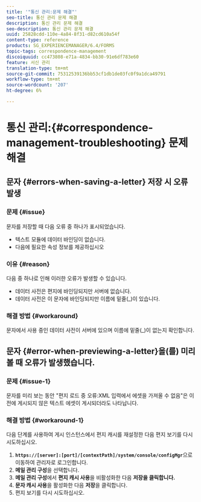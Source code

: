 ```yaml
---
title: '"통신 관리:문제 해결"'
seo-title: 통신 관리 문제 해결
description: 통신 관리 문제 해결
seo-description: 통신 관리 문제 해결
uuid: 25828cdd-110e-4a84-8f31-d82cd610a54f
content-type: reference
products: SG_EXPERIENCEMANAGER/6.4/FORMS
topic-tags: correspondence-management
discoiquuid: cc473808-e71a-4834-bb30-91e6df783e60
feature: 서신 관리
translation-type: tm+mt
source-git-commit: 75312539136bb53cf1db1de03fc0f9a1dca49791
workflow-type: tm+mt
source-wordcount: '207'
ht-degree: 6%

---
```



# 통신 관리:{#correspondence-management-troubleshooting} 문제 해결

## 문자 {#errors-when-saving-a-letter} 저장 시 오류 발생

### 문제 {#issue}

문자를 저장할 때 다음 오류 중 하나가 표시되었습니다.

* 텍스트 모듈에 데이터 바인딩이 없습니다.
* 다음에 필요한 속성 정보를 제공하십시오

### 이유 {#reason}

다음 중 하나로 인해 이러한 오류가 발생할 수 있습니다.

* 데이터 사전은 편지에 바인딩되지만 서버에 없습니다.
* 데이터 사전은 이 문자에 바인딩되지만 이름에 밑줄(_)이 있습니다.

### 해결 방법 {#workaround}

문자에서 사용 중인 데이터 사전이 서버에 있으며 이름에 밑줄(_)이 없는지 확인합니다.

## 문자 {#error-when-previewing-a-letter}을(를) 미리 볼 때 오류가 발생했습니다.

### 문제 {#issue-1}

문자를 미리 보는 동안 &quot;편지 로드 중 오류:XML 입력에서 에셋을 가져올 수 없음&quot;은 이전에 게시되지 않은 텍스트 에셋이 게시되더라도 나타납니다.

### 해결 방법 {#workaround-1}

다음 단계를 사용하여 게시 인스턴스에서 편지 캐시를 재설정한 다음 편지 보기를 다시 시도하십시오.

1. **`https://[server]:[port]/[contextPath]/system/console/configMgr`**&#x200B;으로 이동하여 관리자로 로그인합니다.
1. **메일 관리 구성**&#x200B;을 선택합니다.
1. **메일 관리 구성**&#x200B;에서 **편지 캐시 사용**&#x200B;을 비활성화한 다음 **저장을 클릭합니다.**
1. **문자 캐시 사용**&#x200B;을 활성화한 다음 **저장**&#x200B;을 클릭합니다.
1. 편지 보기를 다시 시도하십시오.

